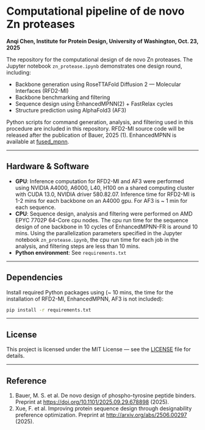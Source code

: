 # Computational pipeline of de novo Zn proteases

**Anqi Chen, Institute for Protein Design, University of Washington, Oct. 23, 2025**

The repository for the computational design of de novo Zn proteases. The Jupyter notebook `zn_protease.ipynb` demonstrates one design round, including:

- Backbone generation using RoseTTAFold Diffusion 2 — Molecular Interfaces (RFD2-MI)
- Backbone benchmarking and filtering
- Sequence design using EnhancedMPNN(2) + FastRelax cycles
- Structure prediction using AlphaFold3 (AF3)

Python scripts for command generation, analysis, and filtering used in this procedure are included in this repository. RFD2-MI source code will be released after the publication of Bauer, 2025 (1). EnhancedMPNN is available at [fused_mpnn](https://github.com/baker-laboratory/fused_mpnn).

---

## Hardware & Software

- **GPU**: Inference computation for RFD2-MI and AF3 were performed using NVIDIA A4000, A6000, L40, H100 on a shared computing cluster with CUDA 13.0, NVIDIA driver 580.82.07. Inference time for RFD2-MI is 1-2 mins for each backbone on an A4000 gpu. For AF3 is ~ 1 min for each sequence.   
- **CPU**: Sequence design, analysis and filtering were performed on AMD EPYC 7702P 64-Core cpu nodes. The cpu run time for the sequence design of one backbone in 10 cycles of EnhancedMPNN-FR is around 10 mins. Using the parallelization parameters specified in the Jupyter notebook `zn_protease.ipynb`, the cpu run time for each job in the analysis, and filtering steps are less than 10 mins. 
- **Python environment**: See `requirements.txt` 

---

## Dependencies

Install required Python packages using (~ 10 mins, the time for the installation of RFD2-MI, EnhancedMPNN, AF3 is not included):

```bash
pip install -r requirements.txt
```



---

## License
This project is licensed under the MIT License — see the [LICENSE](LICENSE) file for details.

---

## Reference
1. Bauer, M. S. et al. De novo design of phospho-tyrosine peptide binders. Preprint at https://doi.org/10.1101/2025.09.29.678898 (2025).
2. Xue, F. et al. Improving protein sequence design through designability preference optimization. Preprint at http://arxiv.org/abs/2506.00297 (2025).


